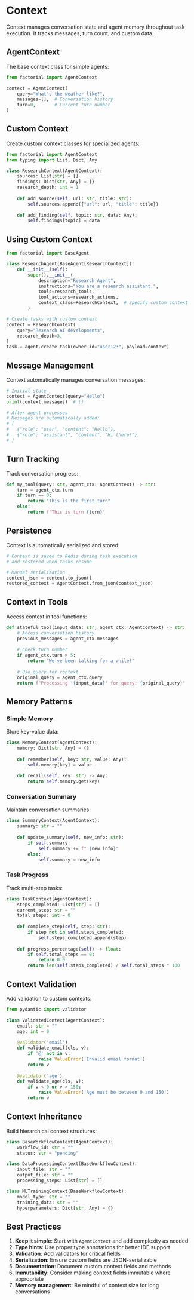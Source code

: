 # Context

Context manages conversation state and agent memory throughout task execution. It tracks messages, turn count, and custom data.

## AgentContext

The base context class for simple agents:

```python
from factorial import AgentContext

context = AgentContext(
    query="What's the weather like?",
    messages=[],  # Conversation history
    turn=0,       # Current turn number
)
```

## Custom Context

Create custom context classes for specialized agents:

```python
from factorial import AgentContext
from typing import List, Dict, Any

class ResearchContext(AgentContext):
    sources: List[str] = []
    findings: Dict[str, Any] = {}
    research_depth: int = 1
    
    def add_source(self, url: str, title: str):
        self.sources.append({"url": url, "title": title})
    
    def add_finding(self, topic: str, data: Any):
        self.findings[topic] = data
```

## Using Custom Context

```python
from factorial import BaseAgent

class ResearchAgent(BaseAgent[ResearchContext]):
    def __init__(self):
        super().__init__(
            description="Research Agent",
            instructions="You are a research assistant.",
            tools=research_tools,
            tool_actions=research_actions,
            context_class=ResearchContext,  # Specify custom context
        )

# Create tasks with custom context
context = ResearchContext(
    query="Research AI developments",
    research_depth=3,
)
task = agent.create_task(owner_id="user123", payload=context)
```

## Message Management

Context automatically manages conversation messages:

```python
# Initial state
context = AgentContext(query="Hello")
print(context.messages)  # []

# After agent processes
# Messages are automatically added:
# [
#   {"role": "user", "content": "Hello"},
#   {"role": "assistant", "content": "Hi there!"},
# ]
```

## Turn Tracking

Track conversation progress:

```python
def my_tool(query: str, agent_ctx: AgentContext) -> str:
    turn = agent_ctx.turn
    if turn == 0:
        return "This is the first turn"
    else:
        return f"This is turn {turn}"
```

## Persistence

Context is automatically serialized and stored:

```python
# Context is saved to Redis during task execution
# and restored when tasks resume

# Manual serialization
context_json = context.to_json()
restored_context = AgentContext.from_json(context_json)
```

## Context in Tools

Access context in tool functions:

```python
def stateful_tool(input_data: str, agent_ctx: AgentContext) -> str:
    # Access conversation history
    previous_messages = agent_ctx.messages
    
    # Check turn number
    if agent_ctx.turn > 5:
        return "We've been talking for a while!"
    
    # Use query for context
    original_query = agent_ctx.query
    return f"Processing '{input_data}' for query: {original_query}"
```

## Memory Patterns

### Simple Memory

Store key-value data:

```python
class MemoryContext(AgentContext):
    memory: Dict[str, Any] = {}
    
    def remember(self, key: str, value: Any):
        self.memory[key] = value
    
    def recall(self, key: str) -> Any:
        return self.memory.get(key)
```

### Conversation Summary

Maintain conversation summaries:

```python
class SummaryContext(AgentContext):
    summary: str = ""
    
    def update_summary(self, new_info: str):
        if self.summary:
            self.summary += f" {new_info}"
        else:
            self.summary = new_info
```

### Task Progress

Track multi-step tasks:

```python
class TaskContext(AgentContext):
    steps_completed: List[str] = []
    current_step: str = ""
    total_steps: int = 0
    
    def complete_step(self, step: str):
        if step not in self.steps_completed:
            self.steps_completed.append(step)
    
    def progress_percentage(self) -> float:
        if self.total_steps == 0:
            return 0.0
        return len(self.steps_completed) / self.total_steps * 100
```

## Context Validation

Add validation to custom contexts:

```python
from pydantic import validator

class ValidatedContext(AgentContext):
    email: str = ""
    age: int = 0
    
    @validator('email')
    def validate_email(cls, v):
        if '@' not in v:
            raise ValueError('Invalid email format')
        return v
    
    @validator('age')
    def validate_age(cls, v):
        if v < 0 or v > 150:
            raise ValueError('Age must be between 0 and 150')
        return v
```

## Context Inheritance

Build hierarchical context structures:

```python
class BaseWorkflowContext(AgentContext):
    workflow_id: str = ""
    status: str = "pending"

class DataProcessingContext(BaseWorkflowContext):
    input_file: str = ""
    output_file: str = ""
    processing_steps: List[str] = []

class MLTrainingContext(BaseWorkflowContext):
    model_type: str = ""
    training_data: str = ""
    hyperparameters: Dict[str, Any] = {}
```

## Best Practices

1. **Keep it simple**: Start with `AgentContext` and add complexity as needed
2. **Type hints**: Use proper type annotations for better IDE support
3. **Validation**: Add validators for critical fields
4. **Serialization**: Ensure custom fields are JSON-serializable
5. **Documentation**: Document custom context fields and methods
6. **Immutability**: Consider making context fields immutable where appropriate
7. **Memory management**: Be mindful of context size for long conversations 